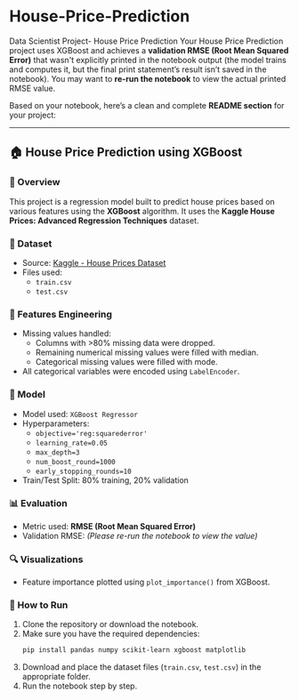 # House-Price-Prediction
Data Scientist Project- House Price Prediction
Your House Price Prediction project uses XGBoost and achieves a **validation RMSE (Root Mean Squared Error)** that wasn't explicitly printed in the notebook output (the model trains and computes it, but the final print statement’s result isn’t saved in the notebook). You may want to **re-run the notebook** to view the actual printed RMSE value.

Based on your notebook, here’s a clean and complete **README section** for your project:

---

## 🏠 House Price Prediction using XGBoost

### 📌 Overview
This project is a regression model built to predict house prices based on various features using the **XGBoost** algorithm. It uses the **Kaggle House Prices: Advanced Regression Techniques** dataset.

### 📁 Dataset
- Source: [Kaggle - House Prices Dataset](https://www.kaggle.com/c/house-prices-advanced-regression-techniques/data)
- Files used:
  - `train.csv`
  - `test.csv`

### 🔧 Features Engineering
- Missing values handled:
  - Columns with >80% missing data were dropped.
  - Remaining numerical missing values were filled with median.
  - Categorical missing values were filled with mode.
- All categorical variables were encoded using `LabelEncoder`.

### 🧠 Model
- Model used: `XGBoost Regressor`
- Hyperparameters:
  - `objective='reg:squarederror'`
  - `learning_rate=0.05`
  - `max_depth=3`
  - `num_boost_round=1000`
  - `early_stopping_rounds=10`
- Train/Test Split: 80% training, 20% validation

### 📊 Evaluation
- Metric used: **RMSE (Root Mean Squared Error)**
- Validation RMSE: *(Please re-run the notebook to view the value)*

### 🔍 Visualizations
- Feature importance plotted using `plot_importance()` from XGBoost.

### 🚀 How to Run
1. Clone the repository or download the notebook.
2. Make sure you have the required dependencies:
   ```bash
   pip install pandas numpy scikit-learn xgboost matplotlib
   ```
3. Download and place the dataset files (`train.csv`, `test.csv`) in the appropriate folder.
4. Run the notebook step by step.
